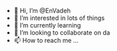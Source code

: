 - 👋 Hi, I’m @EnVadeh
- 👀 I’m interested in lots of things
- 🌱 I’m currently learning
- 💞️ I’m looking to collaborate on da
- 📫 How to reach me ...

<!---
EnVadeh/EnVadeh is a ✨ special ✨ repository because its `README.md` (this file) appears on your GitHub profile.
You can click the Preview link to take a look at your changes.
--->
